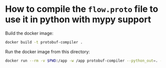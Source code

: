# How to compile the `flow.proto` file to use it in python with mypy support

Build the docker image:

```bash
docker build -t protobuf-compiler .
```

Run the docker image from this directory:

```bash
docker run --rm -v $PWD:/app -w /app protobuf-compiler --python_out=. --mypy_out=. ./flow.proto
```
